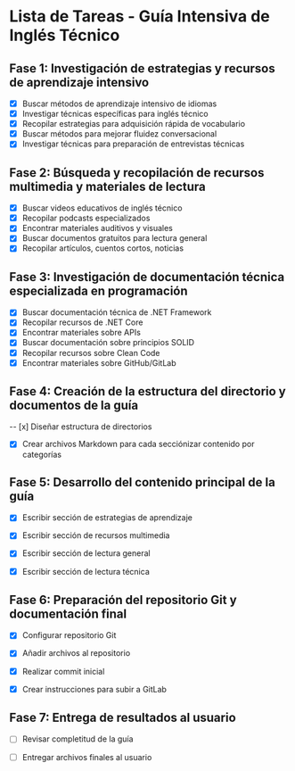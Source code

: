 # Lista de Tareas - Guía Intensiva de Inglés Técnico

## Fase 1: Investigación de estrategias y recursos de aprendizaje intensivo
- [x] Buscar métodos de aprendizaje intensivo de idiomas
- [x] Investigar técnicas específicas para inglés técnico
- [x] Recopilar estrategias para adquisición rápida de vocabulario
- [x] Buscar métodos para mejorar fluidez conversacional
- [x] Investigar técnicas para preparación de entrevistas técnicas

## Fase 2: Búsqueda y recopilación de recursos multimedia y materiales de lectura
- [x] Buscar videos educativos de inglés técnico
- [x] Recopilar podcasts especializados
- [x] Encontrar materiales auditivos y visuales
- [x] Buscar documentos gratuitos para lectura general
- [x] Recopilar artículos, cuentos cortos, noticias

## Fase 3: Investigación de documentación técnica especializada en programación
- [x] Buscar documentación técnica de .NET Framework
- [x] Recopilar recursos de .NET Core
- [x] Encontrar materiales sobre APIs
- [x] Buscar documentación sobre principios SOLID
- [x] Recopilar recursos sobre Clean Code
- [x] Encontrar materiales sobre GitHub/GitLab

## Fase 4: Creación de la estructura del directorio y documentos de la guía
-- [x] Diseñar estructura de directorios
- [x] Crear archivos Markdown para cada secciónizar contenido por categorías

## Fase 5: Desarrollo del contenido principal de la guía
- [x] Escribir sección de estrategias de aprendizaje
- [x] Escribir sección de recursos multimedia
- [x] Escribir sección de lectura general
- [x] Escribir sección de lectura técnica


## Fase 6: Preparación del repositorio Git y documentación final
- [x] Configurar repositorio Git
- [x] Añadir archivos al repositorio
- [x] Realizar commit inicial
- [x] Crear instrucciones para subir a GitLab


## Fase 7: Entrega de resultados al usuario
- [ ] Revisar completitud de la guía
- [ ] Entregar archivos finales al usuario

